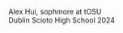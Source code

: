 Alex Hui, sophmore at tOSU <br />
Dublin Scioto High School 2024
<!---
AluiQT/AluiQT is a ✨ special ✨ repository because its `README.md` (this file) appears on your GitHub profile.
You can click the Preview link to take a look at your changes.
--->
